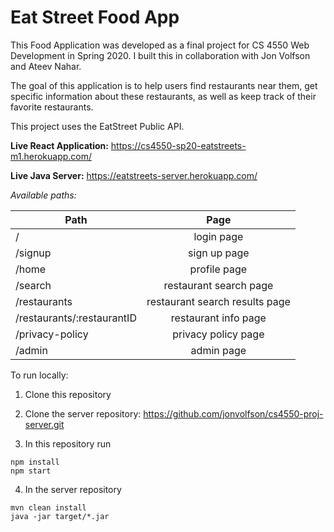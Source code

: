 # Eat Street Food App

This Food Application was developed as a final project for CS 4550 Web Development in Spring 2020. 
I built this in collaboration with Jon Volfson and Ateev Nahar.

The goal of this application is to help users find restaurants near them, get specific information about these restaurants, as well as keep track of their favorite restaurants.

This project uses the EatStreet Public API.

**Live React Application:** https://cs4550-sp20-eatstreets-m1.herokuapp.com/

**Live Java Server:** https://eatstreets-server.herokuapp.com/

*Available paths:*

| Path          | Page          |
| ------------- |:-------------:|
| /             | login page |
| /signup      | sign up page     |
| /home        | profile page      |
| /search             | restaurant search page |
| /restaurants      | restaurant search results page     |
| /restaurants/:restaurantID        | restaurant info page      |
| /privacy-policy        | privacy policy page     |
| /admin        | admin page     |


To run locally:

1) Clone this repository
2) Clone the server repository:  https://github.com/jonvolfson/cs4550-proj-server.git

3) In this repository run 
```
npm install
npm start
```

4) In the server repository

```
mvn clean install
java -jar target/*.jar
```
